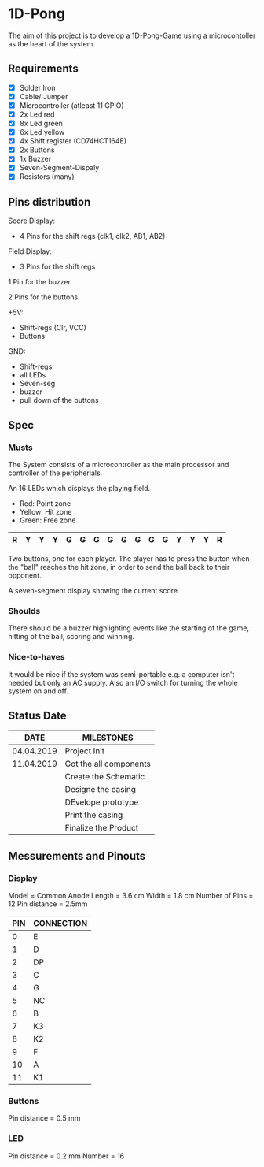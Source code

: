 # 1D-Pong
The aim of this project is to develop a 1D-Pong-Game using a microcontoller as the heart of the system.

## Requirements ##
- [x] Solder Iron
- [x] Cable/ Jumper
- [x] Microcontroller (atleast 11 GPIO)
- [x] 2x Led red
- [x] 8x Led green
- [x] 6x Led yellow
- [x] 4x Shift register (CD74HCT164E)
- [x] 2x Buttons
- [x] 1x Buzzer
- [x] Seven-Segment-Dispaly
- [x] Resistors (many)

## Pins distribution ##
Score Display:
  - 4 Pins for the shift regs (clk1, clk2, AB1, AB2)
  
Field Display:
  - 3 Pins for the shift regs

1 Pin for the buzzer

2 Pins for the buttons

+5V:
  - Shift-regs (Clr, VCC)
  - Buttons

GND:
  - Shift-regs
  - all LEDs
  - Seven-seg
  - buzzer
  - pull down of the buttons
  
## Spec ##
### Musts ###
The System consists of a microcontroller as the main processor and controller of the peripherials.

An 16 LEDs which displays the playing field.
  - Red:     Point zone
  - Yellow:  Hit zone
  - Green:   Free zone
  
  | R | Y | Y | Y | G | G | G | G | G | G | G | G | Y | Y | Y | R |
  | - | - | - | - | - | - | - | - | - | - | - | - | - | - | - | - |
  
Two buttons, one for each player. The player has to press the button when the "ball" reaches the hit zone, in order to send the ball back to their opponent.

A seven-segment display showing the current score.

### Shoulds ###
There should be a buzzer highlighting events like the starting of the game, hitting of the ball, scoring and winning.


### Nice-to-haves ###
It would be nice if the system was semi-portable e.g. a computer isn't needed but only an AC supply.
Also an I/O switch for turning the whole system on and off.
 
## Status Date ##

| DATE      | MILESTONES|
| --------- | --------- |
| 04.04.2019| Project Init|
| 11.04.2019| Got the all components|
|| Create the Schematic|
||Designe the casing|
|| DEvelope prototype|
|| Print the casing|
||Finalize the Product|

## Messurements and Pinouts ##

### Display ###
Model = Common Anode
Length = 3.6 cm
Width = 1.8 cm
Number of Pins = 12
Pin distance = 2.5mm

| PIN   | CONNECTION|
| --------- | --------- |
| 0 | E |
| 1 | D |
| 2 | DP |
| 3 | C |
| 4 | G |
| 5 | NC |
| 6 | B |
| 7 | K3 |
| 8 | K2 |
| 9 | F |
| 10 | A |
| 11 | K1 | 

### Buttons ###
Pin distance  = 0.5 mm

### LED ###
Pin distance  = 0.2 mm
Number = 16
